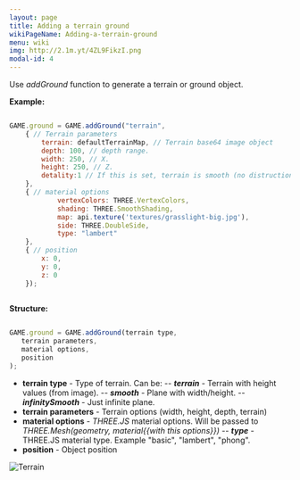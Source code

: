 ```yaml
---
layout: page
title: Adding a terrain ground
wikiPageName: Adding-a-terrain-ground
menu: wiki
img: http://2.1m.yt/4ZL9FikzI.png
modal-id: 4
---
```


Use *addGround* function to generate a terrain or ground object.

**Example:**

```javascript

GAME.ground = GAME.addGround("terrain",
    { // Terrain parameters
        terrain: defaultTerrainMap, // Terrain base64 image object
        depth: 100, // depth range.
        width: 250, // X.
        height: 250, // Z.
        detality:1 // If this is set, terrain is smooth (no distruction) and more detailed. (more faces)
    },
    { // material options
            vertexColors: THREE.VertexColors,
            shading: THREE.SmoothShading,
            map: api.texture('textures/grasslight-big.jpg'),
            side: THREE.DoubleSide,
            type: "lambert"
    },
    { // position
        x: 0,
        y: 0,
        z: 0
    });
    
```

**Structure:**

```javascript

GAME.ground = GAME.addGround(terrain type,
   terrain parameters,
   material options,
   position
);

```

- **terrain type** - Type of terrain. Can be:
--    ***terrain*** - Terrain with height values (from image).
--    ***smooth*** - Plane with width/height.
--    ***infinitySmooth*** - Just infinite plane.
- **terrain parameters** - Terrain options (width, height, depth, terrain)
- **material options** - *THREE.JS* material options. Will be passed to *THREE.Mesh(geometry, material{{with this options}})*
--    ***type*** - THREE.JS material type. Example "basic", "lambert", "phong".
- **position** - Object position

![Terrain](http://2.1m.yt/4ZL9FikzI.png)

